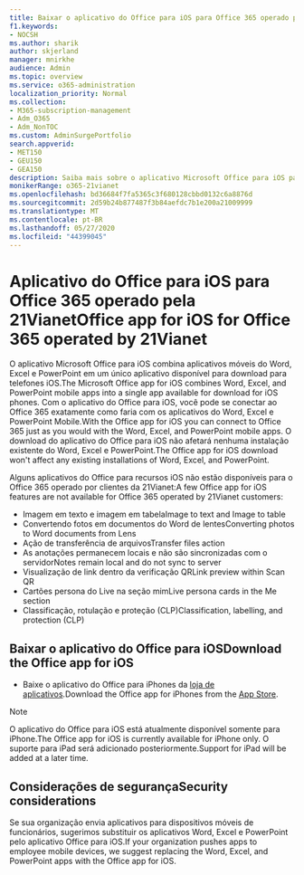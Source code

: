 ```yaml
---
title: Baixar o aplicativo do Office para iOS para Office 365 operado pela 21Vianet
f1.keywords:
- NOCSH
ms.author: sharik
author: skjerland
manager: mnirkhe
audience: Admin
ms.topic: overview
ms.service: o365-administration
localization_priority: Normal
ms.collection:
- M365-subscription-management
- Adm_O365
- Adm_NonTOC
ms.custom: AdminSurgePortfolio
search.appverid:
- MET150
- GEU150
- GEA150
description: Saiba mais sobre o aplicativo Microsoft Office para iOS para Office 365 operado pela 21Vianet e como baixá-lo para clientes da China.
monikerRange: o365-21vianet
ms.openlocfilehash: bd36684f7fa5365c3f680128cbbd0132c6a8876d
ms.sourcegitcommit: 2d59b24b877487f3b84aefdc7b1e200a21009999
ms.translationtype: MT
ms.contentlocale: pt-BR
ms.lasthandoff: 05/27/2020
ms.locfileid: "44399045"
---
```

# <a name="office-app-for-ios-for-office-365-operated-by-21vianet"></a><span data-ttu-id="b3002-103">Aplicativo do Office para iOS para Office 365 operado pela 21Vianet</span><span class="sxs-lookup"><span data-stu-id="b3002-103">Office app for iOS for Office 365 operated by 21Vianet</span></span>

<span data-ttu-id="b3002-104">O aplicativo Microsoft Office para iOS combina aplicativos móveis do Word, Excel e PowerPoint em um único aplicativo disponível para download para telefones iOS.</span><span class="sxs-lookup"><span data-stu-id="b3002-104">The Microsoft Office app for iOS combines Word, Excel, and PowerPoint mobile apps into a single app available for download for iOS phones.</span></span> <span data-ttu-id="b3002-105">Com o aplicativo do Office para iOS, você pode se conectar ao Office 365 exatamente como faria com os aplicativos do Word, Excel e PowerPoint Mobile.</span><span class="sxs-lookup"><span data-stu-id="b3002-105">With the Office app for iOS you can connect to Office 365 just as you would with the Word, Excel, and PowerPoint mobile apps.</span></span> <span data-ttu-id="b3002-106">O download do aplicativo do Office para iOS não afetará nenhuma instalação existente do Word, Excel e PowerPoint.</span><span class="sxs-lookup"><span data-stu-id="b3002-106">The Office app for iOS download won't affect any existing installations of Word, Excel, and PowerPoint.</span></span>

<span data-ttu-id="b3002-107">Alguns aplicativos do Office para recursos iOS não estão disponíveis para o Office 365 operado por clientes da 21Vianet:</span><span class="sxs-lookup"><span data-stu-id="b3002-107">A few Office app for iOS features are not available for Office 365 operated by 21Vianet customers:</span></span>

- <span data-ttu-id="b3002-108">Imagem em texto e imagem em tabela</span><span class="sxs-lookup"><span data-stu-id="b3002-108">Image to text and Image to table</span></span> 
- <span data-ttu-id="b3002-109">Convertendo fotos em documentos do Word de lentes</span><span class="sxs-lookup"><span data-stu-id="b3002-109">Converting photos to Word documents from Lens</span></span> 
- <span data-ttu-id="b3002-110">Ação de transferência de arquivos</span><span class="sxs-lookup"><span data-stu-id="b3002-110">Transfer files action</span></span> 
- <span data-ttu-id="b3002-111">As anotações permanecem locais e não são sincronizadas com o servidor</span><span class="sxs-lookup"><span data-stu-id="b3002-111">Notes remain local and do not sync to server</span></span>
- <span data-ttu-id="b3002-112">Visualização de link dentro da verificação QR</span><span class="sxs-lookup"><span data-stu-id="b3002-112">Link preview within Scan QR</span></span>
- <span data-ttu-id="b3002-113">Cartões persona do Live na seção mim</span><span class="sxs-lookup"><span data-stu-id="b3002-113">Live persona cards in the Me section</span></span>
- <span data-ttu-id="b3002-114">Classificação, rotulação e proteção (CLP)</span><span class="sxs-lookup"><span data-stu-id="b3002-114">Classification, labelling, and protection (CLP)</span></span>


## <a name="download-the-office-app-for-ios"></a><span data-ttu-id="b3002-115">Baixar o aplicativo do Office para iOS</span><span class="sxs-lookup"><span data-stu-id="b3002-115">Download the Office app for iOS</span></span>

- <span data-ttu-id="b3002-116">Baixe o aplicativo do Office para iPhones da [loja de aplicativos](https://products.office.com/mobile/office?rtc=2).</span><span class="sxs-lookup"><span data-stu-id="b3002-116">Download the Office app for iPhones from the [App Store](https://products.office.com/mobile/office?rtc=2).</span></span> 

> [!NOTE]
> <span data-ttu-id="b3002-117">O aplicativo do Office para iOS está atualmente disponível somente para iPhone.</span><span class="sxs-lookup"><span data-stu-id="b3002-117">The Office app for iOS is currently available for iPhone only.</span></span> <span data-ttu-id="b3002-118">O suporte para iPad será adicionado posteriormente.</span><span class="sxs-lookup"><span data-stu-id="b3002-118">Support for iPad will be added at a later time.</span></span> 

## <a name="security-considerations"></a><span data-ttu-id="b3002-119">Considerações de segurança</span><span class="sxs-lookup"><span data-stu-id="b3002-119">Security considerations</span></span>

<span data-ttu-id="b3002-120">Se sua organização envia aplicativos para dispositivos móveis de funcionários, sugerimos substituir os aplicativos Word, Excel e PowerPoint pelo aplicativo Office para iOS.</span><span class="sxs-lookup"><span data-stu-id="b3002-120">If your organization pushes apps to employee mobile devices, we suggest replacing the Word, Excel, and PowerPoint apps with the Office app for iOS.</span></span>  


